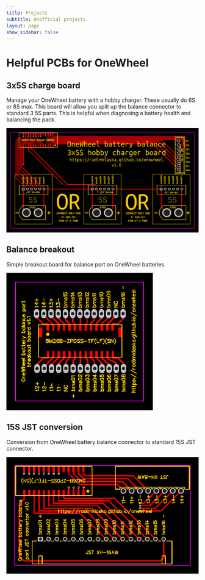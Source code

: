 ```yaml
---
title: Projects
subtitle: Unofficial projects.
layout: page
show_sidebar: false
---
```


# Helpful PCBs for OneWheel

## 3x5S charge board

Manage your OneWheel battery with a hobby charger. These usually do 6S or 8S max. This board will allow you split up the balance connector to standard 3 5S parts. This is helpful when diagnosing a battery health and balancing the pack.

[![PCBs for OneWheel](images/PCB_onewheel_3x5s_charge.png)](https://github.com/radimklaska/onewheel-pcb "Helpful PCBs for OneWheel")

## Balance breakout

Simple breakout board for balance port on OneWheel batteries.

[![PCBs for OneWheel](images/PCB_onewheel_balance_breakout.png)](https://github.com/radimklaska/onewheel-pcb "Helpful PCBs for OneWheel")

## 15S JST conversion

Conversion from OneWheel battery balance connector to standard 15S JST connector.

[![PCBs for OneWheel](images/PCB_onewheel_15s_jst.png)](https://github.com/radimklaska/onewheel-pcb "Helpful PCBs for OneWheel")
